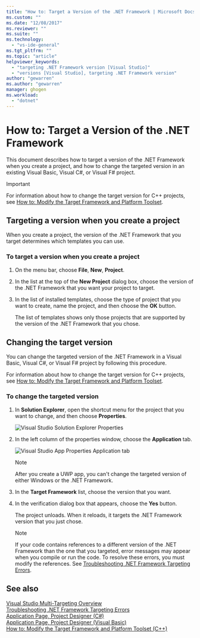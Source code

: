 ```yaml
---
title: "How to: Target a Version of the .NET Framework | Microsoft Docs"
ms.custom: ""
ms.date: "12/08/2017"
ms.reviewer: ""
ms.suite: ""
ms.technology: 
  - "vs-ide-general"
ms.tgt_pltfrm: ""
ms.topic: "article"
helpviewer_keywords: 
  - "targeting .NET Framework version [Visual Studio]"
  - "versions [Visual Studio], targeting .NET Framework version"
author: "gewarren"
ms.author: "gewarren"
manager: ghogen
ms.workload: 
  - "dotnet"
---
```

# How to: Target a Version of the .NET Framework

This document describes how to target a version of the .NET Framework when you create a project, and how to change the targeted version in an existing Visual Basic, Visual C#, or Visual F# project.

> [!IMPORTANT]
> For information about how to change the target version for C++ projects, see [How to: Modify the Target Framework and Platform Toolset](/cpp/build/how-to-modify-the-target-framework-and-platform-toolset).

## Targeting a version when you create a project

When you create a project, the version of the .NET Framework that you target determines which templates you can use.

### To target a version when you create a project

1.  On the menu bar, choose **File**, **New**, **Project**.

2.  In the list at the top of the **New Project** dialog box, choose the version of the .NET Framework that you want your project to target.

3.  In the list of installed templates, choose the type of project that you want to create, name the project, and then choose the **OK** button.

    The list of templates shows only those projects that are supported by the version of the .NET Framework that you chose.

## Changing the target version

You can change the targeted version of the .NET Framework in a Visual Basic, Visual C#, or Visual F# project by following this procedure.

For information about how to change the target version for C++ projects, see [How to: Modify the Target Framework and Platform Toolset](/cpp/build/how-to-modify-the-target-framework-and-platform-toolset).

### To change the targeted version

1.  In **Solution Explorer**, open the shortcut menu for the project that you want to change, and then choose **Properties**.

    ![Visual Studio Solution Explorer Properties](../ide/media/vs_slnexplorer_properties.png "vs_slnExplorer_Properties")

2. In the left column of the properties window, choose the **Application** tab.

    ![Visual Studio App Properties Application tab](../ide/media/vs_slnexplorer_properties_applicationtab.png "vs_slnExplorer_Properties_ApplicationTab")

    > [!NOTE]
    > After you create a UWP app, you can't change the targeted version of either Windows or the .NET Framework.

3.  In the **Target Framework** list, choose the version that you want.

4.  In the verification dialog box that appears, choose the **Yes** button.

    The project unloads. When it reloads, it targets the .NET Framework version that you just chose.

    > [!NOTE]
    > If your code contains references to a different version of the .NET Framework than the one that you targeted, error messages may appear when you compile or run the code. To resolve these errors, you must modify the references. See [Troubleshooting .NET Framework Targeting Errors](../msbuild/troubleshooting-dotnet-framework-targeting-errors.md).

## See also

[Visual Studio Multi-Targeting Overview](../ide/visual-studio-multi-targeting-overview.md)  
[Troubleshooting .NET Framework Targeting Errors](../msbuild/troubleshooting-dotnet-framework-targeting-errors.md)  
[Application Page, Project Designer (C#)](../ide/reference/application-page-project-designer-csharp.md)  
[Application Page, Project Designer (Visual Basic)](../ide/reference/application-page-project-designer-visual-basic.md)  
[How to: Modify the Target Framework and Platform Toolset (C++)](/cpp/build/how-to-modify-the-target-framework-and-platform-toolset)